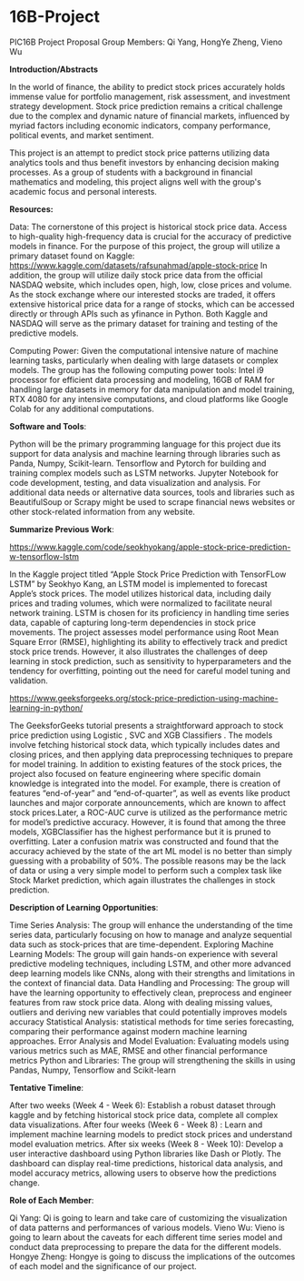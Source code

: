 # 16B-Project


PIC16B Project Proposal
Group Members: Qi Yang, HongYe Zheng, Vieno Wu


**Introduction/Abstracts**

In the world of finance, the ability to predict stock prices accurately holds immense value for portfolio management, risk assessment, and investment strategy development. Stock price prediction remains a critical challenge due to the complex and dynamic nature of financial markets, influenced by myriad factors including economic indicators, company performance, political events, and market sentiment.

This project is an attempt to predict stock price patterns utilizing data analytics tools and thus   benefit investors by enhancing decision making processes. As a group of students with a background in financial mathematics and modeling, this project aligns well with the group's academic focus and personal interests. 

**Resources:**

Data: The cornerstone of this project is historical stock price data. Access to high-quality high-frequency data is crucial for the accuracy of predictive models in finance. For the purpose of this project, the group will utilize a primary dataset found on Kaggle: https://www.kaggle.com/datasets/rafsunahmad/apple-stock-price 
In addition, the group will utilize daily stock price data from the official NASDAQ website, which includes open, high, low, close prices and volume. As the stock exchange where our interested stocks are traded, it offers extensive historical price data for a range of stocks, which can be accessed directly or through APIs such as yfinance in Python. Both Kaggle and NASDAQ will serve as the primary dataset for training and testing of the predictive models.

Computing Power: Given the computational intensive nature of machine learning tasks, particularly when dealing with large datasets or complex models. The group has the following computing power tools: Intel i9 processor for efficient data processing and modeling, 16GB of RAM for handling large datasets in memory for data manipulation and model training, RTX 4080 for any intensive computations, and cloud platforms like Google Colab for any additional computations.

**Software and Tools**:

Python will be the primary programming language for this project due its support for data analysis and machine learning through libraries such as Panda, Numpy, Scikit-learn.
Tensorflow and Pytorch for building and training complex models such as LSTM networks.
Jupyter Notebook for code development, testing, and data visualization and analysis.
For additional data needs or alternative data sources, tools and libraries such as BeautifulSoup or Scrapy might be used to scrape financial news websites or other stock-related information from any website.

**Summarize Previous Work**:

https://www.kaggle.com/code/seokhyokang/apple-stock-price-prediction-w-tensorflow-lstm

In the Kaggle project titled “Apple Stock Price Prediction with TensorFLow LSTM” by Seokhyo Kang, an LSTM model is implemented to forecast Apple’s stock prices. The model utilizes historical data, including daily prices and trading volumes, which were normalized to facilitate neural network training. LSTM is chosen for its proficiency in handling time series data, capable of capturing long-term dependencies in stock price movements. The project assesses model performance using Root Mean Square Error (RMSE), highlighting its ability to effectively track and predict stock price trends. However, it also illustrates the challenges of deep learning in stock prediction, such as sensitivity to hyperparameters and the tendency for overfitting, pointing out the need for careful model tuning and validation.

https://www.geeksforgeeks.org/stock-price-prediction-using-machine-learning-in-python/

The GeeksforGeeks tutorial presents a straightforward approach to stock price prediction using Logistic , SVC and XGB Classifiers . The models involve fetching historical stock data, which typically includes dates and closing prices, and then applying data preprocessing techniques to prepare for model training. In addition to existing features of the stock prices, the project also focused on feature engineering where specific domain knowledge is integrated into the model. For example, there is creation of features “end-of-year” and “end-of-quarter”, as well as events like product launches and major corporate announcements, which are known to affect stock prices.Later, a ROC-AUC curve is utilized as the performance metric for model’s predictive accuracy. However, it is found that among the three models, XGBClassifier has the highest performance but it is pruned to overfitting. Later a confusion matrix was constructed and found that the accuracy achieved by the state of the art ML model is no better than simply guessing with a probability of 50%. The possible reasons may be the lack of data or using a very simple model to perform such a complex task like Stock Market prediction, which again illustrates the challenges in stock prediction.
 
**Description of Learning Opportunities**:

Time Series Analysis: The group will enhance the understanding of the time series data, particularly focusing on how to manage and analyze sequential data such as stock-prices that are time-dependent.
Exploring Machine Learning Models: The group will gain hands-on experience with several predictive modeling techniques, including LSTM, and other more advanced deep learning models like CNNs, along with their strengths and limitations in the context of financial data.
Data Handling and Processing: The group will have the learning opportunity to effectively clean, preprocess and engineer features from raw stock price data. Along with dealing missing values, outliers and deriving new variables that could potentially improves models accuracy
Statistical Analysis: statistical methods for time series forecasting, comparing their performance against modern machine learning approaches. 
Error Analysis and Model Evaluation: Evaluating models using various metrics such as MAE, RMSE and other financial performance metrics
Python and Libraries: The group will strengthening the skills in using Pandas, Numpy, Tensorflow and Scikit-learn

**Tentative Timeline**:

After two weeks (Week 4 - Week 6): Establish a robust dataset through kaggle and by fetching historical stock price data, complete all complex data visualizations. 
After four weeks (Week 6 - Week 8) : Learn and implement machine learning models to predict stock prices and understand model evaluation metrics.
After six weeks (Week 8 - Week 10): Develop a user interactive dashboard using Python libraries like Dash or Plotly. The dashboard can display real-time predictions, historical data analysis, and model accuracy metrics, allowing users to observe how the predictions change. 

**Role of Each Member**:

Qi Yang: Qi is going to learn and take care of customizing the visualization of data patterns and performances of various models.
Vieno Wu: Vieno is going to learn about the caveats for each different time series model and conduct data preprocessing to prepare the data for the different models.
Hongye Zheng: Hongye is going to discuss the implications of the outcomes of each model and the significance of our project.



